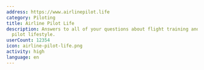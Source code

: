 ```yaml
---
address: https://www.airlinepilot.life
category: Piloting
title: Airline Pilot Life
description: Answers to all of your questions about flight training and the airline
  pilot lifestyle.
userCount: 12354
icon: airline-pilot-life.png
activity: high
language: en
---
```

